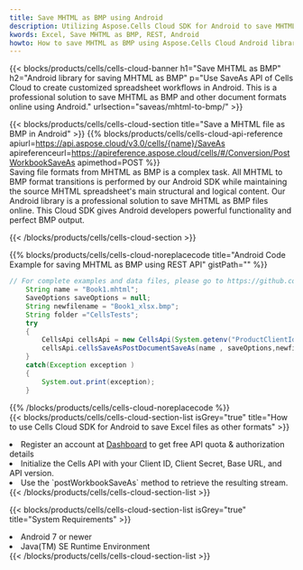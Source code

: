 ```yaml
---
title: Save MHTML as BMP using Android 
description: Utilizing Aspose.Cells Cloud SDK for Android to save MHTML format file as BMP format file. 
kwords: Excel, Save MHTML as BMP, REST, Android
howto: How to save MHTML as BMP using Aspose.Cells Cloud Android library.
---
```



{{< blocks/products/cells/cells-cloud-banner h1="Save MHTML as BMP" h2="Android library for saving MHTML as BMP" p="Use SaveAs API of Cells Cloud to create customized spreadsheet workflows in Android. This is a professional solution to save MHTML as BMP and other document formats online using Android." urlsection="saveas/mhtml-to-bmp/" >}}

{{< blocks/products/cells/cells-cloud-section  title="Save a MHTML file as BMP in Android" >}}
{{% blocks/products/cells/cells-cloud-api-reference  apiurl=https://api.aspose.cloud/v3.0/cells/{name}/SaveAs  apireferenceurl=https://apireference.aspose.cloud/cells/#/Conversion/PostWorkbookSaveAs  apimethod=POST %}}
<br/>
Saving file formats from MHTML as BMP is a complex task. All MHTML to BMP format transitions is performed by our Android SDK while maintaining the source MHTML spreadsheet's main structural and logical content. Our Android library is a professional solution to save MHTML as BMP files online. This Cloud SDK gives Android developers powerful functionality and perfect BMP output.

{{< /blocks/products/cells/cells-cloud-section >}}

{{% blocks/products/cells/cells-cloud-noreplacecode title="Android Code Example for saving MHTML as BMP using REST API" gistPath="" %}}
  
```java
// For complete examples and data files, please go to https://github.com/aspose-cells-cloud/aspose-cells-cloud-android/
    String name = "Book1.mhtml";
    SaveOptions saveOptions = null;
    String newfilename = "Book1_xlsx.bmp";
    String folder ="CellsTests";
    try
    {
        CellsApi cellsApi = new CellsApi(System.getenv("ProductClientId"), System.getenv("ProductClientSecret"));
        cellsApi.cellsSaveAsPostDocumentSaveAs(name , saveOptions,newfilename,false,false,folder,null,null,null,true);                       
    }
    catch(Exception exception )
    {
        System.out.print(exception);
    }
```
  
{{% /blocks/products/cells/cells-cloud-noreplacecode  %}}
<br/>
{{< blocks/products/cells/cells-cloud-section-list isGrey="true"  title="How to use Cells Cloud SDK for Android to save Excel files as other formats" >}}
<li>Register an account at <a href="https://dashboard.aspose.cloud/">Dashboard</a> to get free API quota & authorization details</li>
<li>Initialize the Cells API with your Client ID, Client Secret, Base URL, and API version.</li>
<li>Use the `postWorkbookSaveAs` method to retrieve the resulting stream.</li>
{{< /blocks/products/cells/cells-cloud-section-list >}}

{{< blocks/products/cells/cells-cloud-section-list isGrey="true"  title="System Requirements" >}}
<li>Android 7 or newer</li>
<li>Java(TM) SE Runtime Environment</li>
{{< /blocks/products/cells/cells-cloud-section-list >}}
